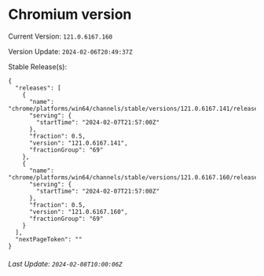 # Chromium version

Current Version: `121.0.6167.160`

Version Update: `2024-02-06T20:49:37Z`

Stable Release(s):
```
{
  "releases": [
    {
      "name": "chrome/platforms/win64/channels/stable/versions/121.0.6167.141/releases/1707343020",
      "serving": {
        "startTime": "2024-02-07T21:57:00Z"
      },
      "fraction": 0.5,
      "version": "121.0.6167.141",
      "fractionGroup": "69"
    },
    {
      "name": "chrome/platforms/win64/channels/stable/versions/121.0.6167.160/releases/1707343020",
      "serving": {
        "startTime": "2024-02-07T21:57:00Z"
      },
      "fraction": 0.5,
      "version": "121.0.6167.160",
      "fractionGroup": "69"
    }
  ],
  "nextPageToken": ""
}
```

###### Last Update: `2024-02-08T10:00:06Z`
        